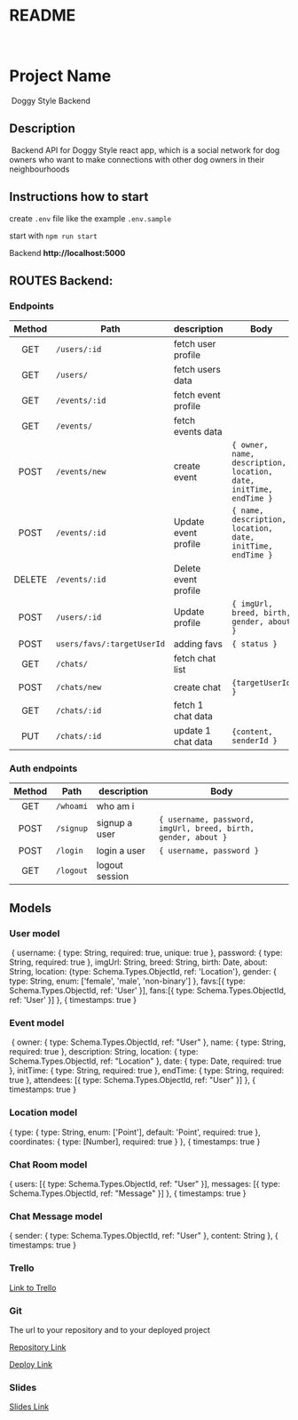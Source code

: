 # README
​
# Project Name
​
Doggy Style Backend
​
## Description
​
Backend API for Doggy Style react app, which is a social network for dog owners who want to make connections with other dog owners in their neighbourhoods

## Instructions how to start

create `.env` file like the example `.env.sample`

start with `npm run start`​

Backend **http://localhost:5000**
​

## ROUTES Backend:

### Endpoints

| Method | Path                   | description           | Body |
| :----: | ---------------        | --------------------  | ---- |
|  GET   | `/users/:id`           | fetch user profile    |      |
|  GET   | `/users/`              | fetch users data      |      |
|  GET   | `/events/:id`          | fetch event profile   |      |
|  GET   | `/events/`             | fetch events data     |      |
|  POST  | `/events/new`          | create event          | `{ owner, name, description, location, date, initTime, endTime }` |
|  POST  | `/events/:id`          | Update event profile  | `{ name, description, location, date, initTime, endTime }` |
| DELETE | `/events/:id`          | Delete event profile  |      |
|  POST  | `/users/:id`           | Update profile        | `{ imgUrl, breed, birth, gender, about }` |
|  POST  | `users/favs/:targetUserId`  | adding favs      | `{ status }` | 
|  GET   | `/chats/`              | fetch chat list       |      |
|  POST  | `/chats/new`           | create chat           | `{targetUserId }`   |
|  GET   | `/chats/:id`           | fetch 1 chat data     |      |
|  PUT   | `/chats/:id`           | update 1 chat data    | `{content, senderId }`  |

### Auth endpoints

| Method | Path      | description    | Body                     |
| :----: | --------- | -------------- | ------------------------ |
|  GET   | `/whoami` | who am i       |                          |
|  POST  | `/signup` | signup a user  | `{ username, password, imgUrl, breed, birth, gender, about }` |
|  POST  | `/login`  | login a user   | `{ username, password }` |
|  GET   | `/logout` | logout session |                          |



## Models

### User model
​
{
	username: { type: String, required: true, unique: true },
	password: { type: String, required: true },
	imgUrl: String,
	breed: String,
	birth: Date,
	about: String,
	location: {type: Schema.Types.ObjectId, ref: 'Location'},
	gender: { type: String, enum: ['female', 'male', 'non-binary'] },
	favs:[{ type: Schema.Types.ObjectId, ref: 'User' }],
	fans:[{ type: Schema.Types.ObjectId, ref: 'User' }]
},
{ timestamps: true }

### Event model
​
{
	owner: { type: Schema.Types.ObjectId, ref: "User" },
	name: { type: String, required: true },
	description: String,
	location: { type: Schema.Types.ObjectId, ref: "Location" },
	date: { type: Date, required: true },
	initTime: { type: String, required: true },
	endTime: { type: String, required: true },
	attendees: [{ type: Schema.Types.ObjectId, ref: "User" }]
},
{ timestamps: true }

### Location model

{
	type: {
		type: String,
		enum: ['Point'],
		default: 'Point',
		required: true
	},
	coordinates: {
		type: [Number],
		required: true
	}
},
{ timestamps: true }

### Chat Room model

{
	users: [{ type: Schema.Types.ObjectId, ref: "User" }],
	messages: [{ type: Schema.Types.ObjectId, ref: "Message" }]
},
{ timestamps: true }

### Chat Message model

{
	sender: { type: Schema.Types.ObjectId, ref: "User" },
	content: String
},
{ timestamps: true }

### Trello

[Link to Trello](https://trello.com/b/8Ok87uSv/doggy-style-react)

### Git

The url to your repository and to your deployed project

[Repository Link](https://github.com/javivarelakdi/doggy-style-backend)

[Deploy Link](http://heroku.com/)

### Slides

[Slides Link](http://slides.com/)



